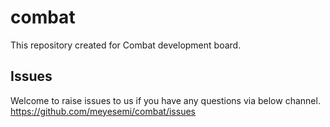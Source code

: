 # combat
This repository created for Combat development board.

## Issues
Welcome to raise issues to us if you have any questions via below channel.
https://github.com/meyesemi/combat/issues

